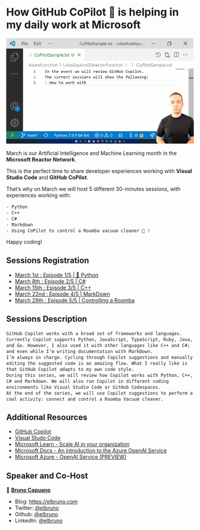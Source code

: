 # How GitHub CoPilot 🤖 is helping in my daily work at Microsoft

![How GitHub CoPilot 🤖 is helping in my daily work at Microsoft](img/CopilotSessionSeriesHeader.gif)

March is our Artificial Intelligence and Machine Learning month in the **Microsoft Reactor Network**. 

This is the perfect time to share developer experiences working with **Visual Studio Code** and **GitHub CoPilot**.

That’s why on March we will host 5 different 30-minutes sessions, with  experiences working with:

    - Python
    - C++
    - C#
    - Markdown
    - Using CoPilot to control a Roomba vacuum cleaner 🤖 !

Happy coding!

## Sessions Registration
- [March 1st : Episode 1/5 | 🐍 Python](https://www.meetup.com/Microsoft-Reactor-Toronto/events/283606946/)
- [March 8th : Episode 2/5 | C#](https://www.meetup.com/Microsoft-Reactor-Toronto/events/283607101/)
- [March 15th : Episode 3/5 | C++](https://www.meetup.com/Microsoft-Reactor-Toronto/events/283607295/)
- [March 22nd : Episode 4/5 | MarkDown](https://www.meetup.com/Microsoft-Reactor-Toronto/events/283607390/)
- [March 29th : Episode 5/5 | Controlling a Roomba](https://www.meetup.com/Microsoft-Reactor-Toronto/events/283607416/)

## Sessions Description

    GitHub Copilot works with a broad set of frameworks and languages. Currently Copilot supports Python, JavaScript, TypeScript, Ruby, Java, and Go. However, I also used it with other languages like C++ and C#; and even while I’m writing documentation with MarkDown.
    I’m always in charge. Cycling through Copilot suggestions and manually editing the suggested code is an amazing flow. What I really like is that GitHub Copilot adapts to my own code style.
    During this series, we will review how Copilot works with Python, C++, C# and Markdown. We will also run Copilot in different coding environments like Visual Studio Code or GitHub Codespaces.
    At the end of the series, we will use Copilot suggestions to perform a cool activity: connect and control a Roomba Vacuum cleaner.

## Additional Resources

- [GitHub Copilot](https://copilot.github.com/)
- [Visual Studo Code](https://code.visualstudio.com/)
- [Microsoft Learn - Scale AI in your organization](https://aka.ms/Mar1ScaleAI)
- [Microsoft Docs - An introduction to the Azure OpenAI Service](https://aka.ms/Mar1IntrotoOpenAI)
- [Microsoft Azure - OpenAI Service (PREVIEW)](https://aka.ms/Mar1OpenAIService1)

## Speaker and Co-Host

👤 **[Bruno Capuano](http://aka.ms/elbruno)**

* Blog: https://elbruno.com
* Twitter: [@elbruno](https://twitter.com/elbruno)
* Github: [@elbruno](https://github.com/elbruno)
* LinkedIn: [@elbruno](https://linkedin.com/in/elbruno)